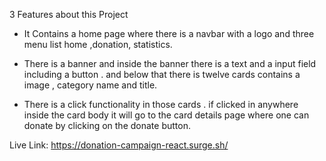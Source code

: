 3 Features about this Project

- It Contains a home page where there is a navbar with a logo and three menu list home ,donation, statistics.

- There is a banner and inside the banner there is a text and a input field including a button . and below that there is twelve cards contains a image , category name and title.

- There is a click functionality in those cards . if clicked in anywhere inside the card body it will go to the card details page where one can donate by clicking on the donate button.

Live Link: https://donation-campaign-react.surge.sh/

